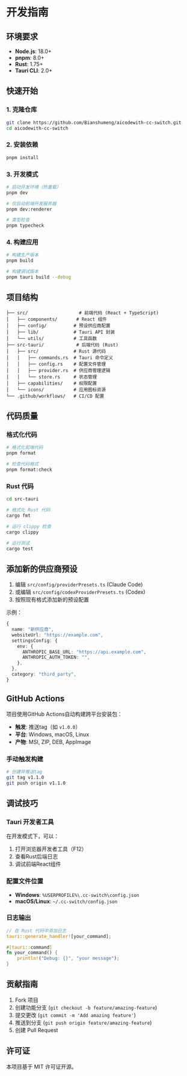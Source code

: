 # 开发指南

## 环境要求

- **Node.js**: 18.0+
- **pnpm**: 8.0+
- **Rust**: 1.75+
- **Tauri CLI**: 2.0+

## 快速开始

### 1. 克隆仓库

```bash
git clone https://github.com/Bianshumeng/aicodewith-cc-switch.git
cd aicodewith-cc-switch
```

### 2. 安装依赖

```bash
pnpm install
```

### 3. 开发模式

```bash
# 启动开发环境（热重载）
pnpm dev

# 仅启动前端开发服务器
pnpm dev:renderer

# 类型检查
pnpm typecheck
```

### 4. 构建应用

```bash
# 构建生产版本
pnpm build

# 构建调试版本
pnpm tauri build --debug
```

## 项目结构

```
├── src/                   # 前端代码 (React + TypeScript)
│   ├── components/       # React 组件
│   ├── config/          # 预设供应商配置
│   ├── lib/             # Tauri API 封装
│   └── utils/           # 工具函数
├── src-tauri/            # 后端代码 (Rust)
│   ├── src/             # Rust 源代码
│   │   ├── commands.rs  # Tauri 命令定义
│   │   ├── config.rs    # 配置文件管理
│   │   ├── provider.rs  # 供应商管理逻辑
│   │   └── store.rs     # 状态管理
│   ├── capabilities/    # 权限配置
│   └── icons/           # 应用图标资源
└── .github/workflows/   # CI/CD 配置
```

## 代码质量

### 格式化代码

```bash
# 格式化前端代码
pnpm format

# 检查代码格式
pnpm format:check
```

### Rust 代码

```bash
cd src-tauri

# 格式化 Rust 代码
cargo fmt

# 运行 clippy 检查
cargo clippy

# 运行测试
cargo test
```

## 添加新的供应商预设

1. 编辑 `src/config/providerPresets.ts` (Claude Code)
2. 或编辑 `src/config/codexProviderPresets.ts` (Codex)
3. 按照现有格式添加新的预设配置

示例：
```typescript
{
  name: "新供应商",
  websiteUrl: "https://example.com",
  settingsConfig: {
    env: {
      ANTHROPIC_BASE_URL: "https://api.example.com",
      ANTHROPIC_AUTH_TOKEN: "",
    },
  },
  category: "third_party",
}
```

## GitHub Actions

项目使用GitHub Actions自动构建跨平台安装包：

- **触发**: 推送tag（如 `v1.0.0`）
- **平台**: Windows, macOS, Linux
- **产物**: MSI, ZIP, DEB, AppImage

### 手动触发构建

```bash
# 创建并推送tag
git tag v1.1.0
git push origin v1.1.0
```

## 调试技巧

### Tauri 开发者工具

在开发模式下，可以：
1. 打开浏览器开发者工具（F12）
2. 查看Rust后端日志
3. 调试前端React组件

### 配置文件位置

- **Windows**: `%USERPROFILE%\.cc-switch\config.json`
- **macOS/Linux**: `~/.cc-switch/config.json`

### 日志输出

```rust
// 在 Rust 代码中添加日志
tauri::generate_handler![your_command];

#[tauri::command]
fn your_command() {
    println!("Debug: {}", "your message");
}
```

## 贡献指南

1. Fork 项目
2. 创建功能分支 (`git checkout -b feature/amazing-feature`)
3. 提交更改 (`git commit -m 'Add amazing feature'`)
4. 推送到分支 (`git push origin feature/amazing-feature`)
5. 创建 Pull Request

## 许可证

本项目基于 MIT 许可证开源。